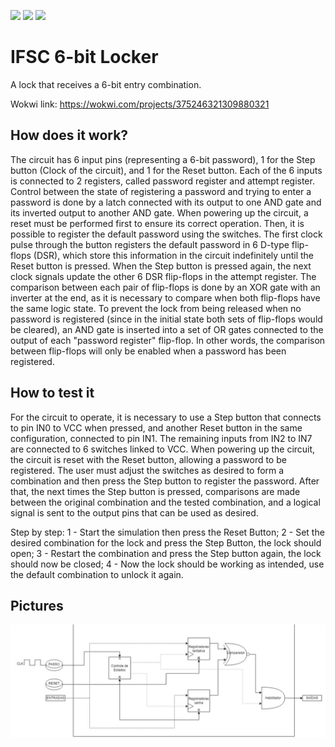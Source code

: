 ![](../../workflows/gds/badge.svg) ![](../../workflows/docs/badge.svg) ![](../../workflows/wokwi_test/badge.svg)

# IFSC 6-bit Locker
A lock that receives a 6-bit entry combination.

Wokwi link: https://wokwi.com/projects/375246321309880321

## How does it work?
The circuit has 6 input pins (representing a 6-bit password), 1 for the Step button (Clock of the circuit), and 1 for the Reset button. Each of the 6 inputs is connected to 2 registers, called password register and attempt register. Control between the state of registering a password and trying to enter a password is done by a latch connected with its output to one AND gate and its inverted output to another AND gate. When powering up the circuit, a reset must be performed first to ensure its correct operation. Then, it is possible to register the default password using the switches. The first clock pulse through the button registers the default password in 6 D-type flip-flops (DSR), which store this information in the circuit indefinitely until the Reset button is pressed. When the Step button is pressed again, the next clock signals update the other 6 DSR flip-flops in the attempt register. The comparison between each pair of flip-flops is done by an XOR gate with an inverter at the end, as it is necessary to compare when both flip-flops have the same logic state. To prevent the lock from being released when no password is registered (since in the initial state both sets of flip-flops would be cleared), an AND gate is inserted into a set of OR gates connected to the output of each "password register" flip-flop. In other words, the comparison between flip-flops will only be enabled when a password has been registered.

## How to test it
For the circuit to operate, it is necessary to use a Step button that connects to pin IN0 to VCC when pressed, and another Reset button in the same configuration, connected to pin IN1. The remaining inputs from IN2 to IN7 are connected to 6 switches linked to VCC. When powering up the circuit, the circuit is reset with the Reset button, allowing a password to be registered. The user must adjust the switches as desired to form a combination and then press the Step button to register the password. After that, the next times the Step button is pressed, comparisons are made between the original combination and the tested combination, and a logical signal is sent to the output pins that can be used as desired.

Step by step:
1 - Start the simulation then press the Reset Button;
2 - Set the desired combination for the lock and press the Step Button, the lock should open;
3 - Restart the combination and press the Step button again, the lock should now be closed;
4 - Now the lock should be working as intended, use the default combination to unlock it again.


## Pictures
![](https://github.com/viniwestphal/tt04-submission-IFSC-Locker/blob/main/locker.jpg)

